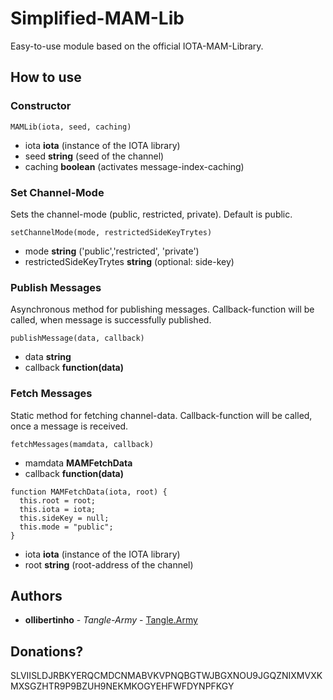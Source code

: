 # Simplified-MAM-Lib
Easy-to-use module based on the official IOTA-MAM-Library.

## How to use

### Constructor

```
MAMLib(iota, seed, caching) 
```
* iota **iota** (instance of the IOTA library)
* seed **string** (seed of the channel)
* caching **boolean** (activates message-index-caching)

### Set Channel-Mode 

Sets the channel-mode (public, restricted, private).
Default is public.

```
setChannelMode(mode, restrictedSideKeyTrytes)
```
* mode **string** ('public','restricted', 'private')
* restrictedSideKeyTrytes **string** (optional: side-key)

### Publish Messages

Asynchronous method for publishing messages. 
Callback-function will be called, when message is successfully published.

```
publishMessage(data, callback)
```

* data **string**
* callback **function(data)**

### Fetch Messages

Static method for fetching channel-data. 
Callback-function will be called, once a message is received.


```
fetchMessages(mamdata, callback)
```
* mamdata **MAMFetchData**
* callback **function(data)**


```
function MAMFetchData(iota, root) {
  this.root = root;
  this.iota = iota;
  this.sideKey = null;
  this.mode = "public";
}
```
* iota **iota** (instance of the IOTA library)
* root **string** (root-address of the channel)

## Authors

* **ollibertinho** - *Tangle-Army* - [Tangle.Army](https://tangle.army)

## Donations?

SLVIISLDJRBKYERQCMDCNMABVKVPNQBGTWJBGXNOU9JGQZNIXMVXKMXSGZHTR9P9BZUH9NEKMKOGYEHFWFDYNPFKGY
